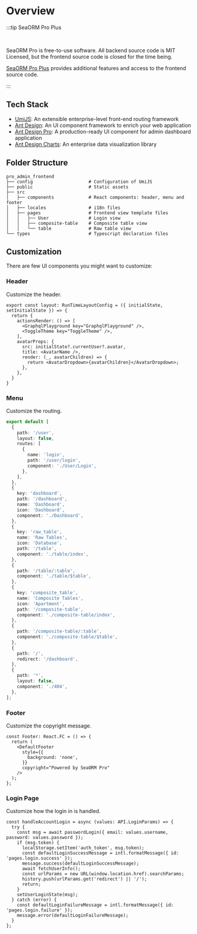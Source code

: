 # Overview

:::tip SeaORM Pro Plus

<br/>

SeaORM Pro is free-to-use software. All backend source code is MIT Licensed, but the frontend source code is closed for the time being.

[SeaORM Pro Plus](https://github.com/SeaQL/sea-orm-pro-plus) provides additional features and access to the frontend source code.

:::

## Tech Stack

* [UmiJS](https://umijs.org/): An extensible enterprise-level front-end routing framework
* [Ant Design](https://ant.design/): An UI component framework to enrich your web application
* [Ant Design Pro](https://pro.ant.design/): A production-ready UI component for admin dashboard application
* [Ant Design Charts](https://ant-design-charts.antgroup.com/): An enterprise data visualization library

## Folder Structure

```
pro_admin_frontend
├── config                     # Configuration of UmiJS
├── public                     # Static assets
├── src
│   ├── components             # React components: header, menu and footer
│   ├── locales                # i18n files
│   ├── pages                  # Frontend view template files
│   │   ├── User               # Login view
│   │   ├── composite-table    # Composite table view
│   │   └── table              # Raw table view
└── types                      # Typescript declaration files
```

## Customization

There are few UI components you might want to customize:

### Header

Customize the header.

```tsx title=pro_admin_frontend/src/app.tsx
export const layout: RunTimeLayoutConfig = ({ initialState, setInitialState }) => {
  return {
    actionsRender: () => [
      <GraphqlPlayground key="GraphqlPlayground" />,
      <ToggleTheme key="ToggleTheme" />,
    ],
    avatarProps: {
      src: initialState?.currentUser?.avatar,
      title: <AvatarName />,
      render: (_, avatarChildren) => {
        return <AvatarDropdown>{avatarChildren}</AvatarDropdown>;
      },
    },
  }
}
```

### Menu

Customize the routing.

```ts title=pro_admin_frontend/config/routes.ts
export default [
  {
    path: '/user',
    layout: false,
    routes: [
      {
        name: 'login',
        path: '/user/login',
        component: './User/Login',
      },
    ],
  },
  {
    key: 'dashboard',
    path: '/dashboard',
    name: 'Dashboard',
    icon: 'Dashboard',
    component: './Dashboard',
  },
  {
    key: 'raw_table',
    name: 'Raw Tables',
    icon: 'Database',
    path: '/table',
    component: './table/index',
  },
  {
    path: '/table/:table',
    component: './table/$table',
  },
  {
    key: 'composite_table',
    name: 'Composite Tables',
    icon: 'Apartment',
    path: '/composite-table',
    component: './composite-table/index',
  },
  {
    path: '/composite-table/:table',
    component: './composite-table/$table',
  },
  {
    path: '/',
    redirect: '/dashboard',
  },
  {
    path: '*',
    layout: false,
    component: './404',
  },
];
```

### Footer

Customize the copyright message.

```tsx title=pro_admin_frontend/src/components/Footer/index.tsx
const Footer: React.FC = () => {
  return (
    <DefaultFooter
      style={{
        background: 'none',
      }}
      copyright="Powered by SeaORM Pro"
    />
  );
};
```

### Login Page

Customize how the login in is handled.

```tsx title=pro_admin_frontend/src/pages/User/Login/index.tsx
const handleAccountLogin = async (values: API.LoginParams) => {
  try {
    const msg = await passwordLogin({ email: values.username, password: values.password });
    if (msg.token) {
      localStorage.setItem('auth_token', msg.token);
      const defaultLoginSuccessMessage = intl.formatMessage({ id: 'pages.login.success' });
      message.success(defaultLoginSuccessMessage);
      await fetchUserInfo();
      const urlParams = new URL(window.location.href).searchParams;
      history.push(urlParams.get('redirect') || '/');
      return;
    }
    setUserLoginState(msg);
  } catch (error) {
    const defaultLoginFailureMessage = intl.formatMessage({ id: 'pages.login.failure' });
    message.error(defaultLoginFailureMessage);
  }
};
```
